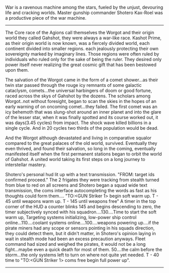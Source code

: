 War is a ravenous machine among the stars, fueled by the unjust, devouring life and cracking worlds. Master gunship commander Shotero Kax-Roel was a productive piece of the war machine.




----------------------
The Core race of the Agions call themselves the Worgot and their origin world they called Gahshot, they were always a war-like race. Kashot Prime, as their origin world is now known, was a fiercely divided world, each continent divided into smaller regions. each jealously protecting their own sovereignty marked by imaginary lines. Those regions were often ruled by individuals who ruled only for the sake of being the ruler. They desired only power itself never realizing the great cosmic gift that has been bestowed upon them.

The salvation of the Worgot came in the form of a comet shower...as their twin star passed through the rouge icy remnants of some galactic cataclysm, comets...the universal harbingers of doom or good fortune, raced across the skys of Gahshot by the dozens. The scholars among Worgot..not without foresight, began to scan the skies in the hopes of an early warning of on oncoming comet...they failed. The first comet was an icy behemoth that was slung-shot around an inner planet and into the glare of the lesser star, when it was finally spotted and its course worked out, it was days(3.45 cycles) from impact. The shock wave killed billions in a single cycle. And in 20 cycles two thirds of the population would be dead.

 And the Worgot although devastated and living in comparative squalor compared to the great palaces of the old world, survived. Eventually they even thrived, and found their salvation, so long in the coming, eventually manifested itself when the first permanent stations began to orbit the world of Gahshot. A united world taking its first steps on a long journey to interstellar mastery.





Shotero's personal hud lit up with a text transmission. "FROM:<COM Flight Group> target ids confirmed proceed." The 2 frigates they were tracking from stealth turned from blue to red on all screens and Shotero began a squad wide text transmission, the coms interface autocompleting the words as fast as his thoughts could form them.... "TO:<GUN Striker 1> begin soft warm up. T - 45 until weapons warm up. T - 145 until weapons free<SENT>" A timer in the top corner of the HUD a counter blinks 145 and begins descending to zero, the timer subjectively synced with his squadron....130....Time to start the soft warm up, Targeting systems initializing, low-power ship control online...110....coolant systems online....100....weapons powering up....if the pirate miners had any scope or sensors pointing in his squads direction, they could detect them, but it didn't matter, in Shotero's opinion laying in wait in stealth mode had been an excess precaution anyways. Fleet command had sized and weighed the pirates, it would not be a long fight...maybe even a quick death for most of them. 50....the calm before the storm...the only systems left to turn on where not quite yet needed. T - 40 time to "TO:<GUN Striker 1> coms free begin full power up".

















-----------------------------------------------------------

